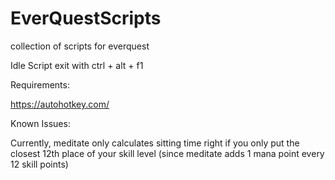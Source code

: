 # EverQuestScripts
collection of scripts for everquest




Idle Script exit with ctrl + alt + f1




Requirements:




https://autohotkey.com/



Known Issues:



Currently, meditate only calculates sitting time right if you only put the closest 12th place of your skill level (since meditate adds 1 mana point every 12 skill points)
